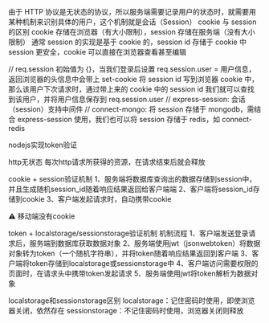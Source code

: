 由于 HTTP 协议是无状态的协议，所以服务端需要记录用户的状态时，就需要用某种机制来识别具体的用户，这个机制就是会话（Session）
cookie 与 session 的区别
cookie 存储在浏览器（有大小限制），session 存储在服务端（没有大小限制）
通常 session 的实现是基于 cookie 的，session id 存储于 cookie 中
session 更安全，cookie 可以直接在浏览器查看甚至编辑


// req.session 初始值为 {}，当我们登录后设置 req.session.user = 用户信息，返回浏览器的头信息中会带上 set-cookie 将 session id 写到浏览器 cookie 中，那么该用户下次请求时，通过带上来的 cookie 中的 session id 我们就可以查找到该用户，并将用户信息保存到 req.session.user
// express-session: 会话（session）支持中间件
// connect-mongo: 将 session 存储于 mongodb，需结合 express-session 使用，我们也可以将 session 存储于 redis，如 connect-redis




nodejs实现token验证

http无状态
每次http请求所获得的资源，在请求结束后就会释放

cookie + session验证机制
1、服务端将数据库查询出的数据存储到session中，并且生成随机session_id随着响应结果返回给客户端端
2、客户端将session_id存储到cookie
3、客户端发起请求时，自动携带cookie

⚠️ 移动端没有cookie

token + localstorage/sessionstorage验证机制
机制流程
1、客户端发送登录请求后，服务端到数据库获取数据对象
2、服务端使用jwt（jsonwebtoken）将数据对象转为token（一个随机字符串），并将token随着响应结果返回到客户端
3、客户端将token存储到localstorage或sessionstorage中
4、客户端访问需要权限的页面时，在请求头中携带token发起请求
5、服务端使用jwt将token解析为数据对象

localstorage和sessionstorage区别
localstorage：记住密码时使用，即使浏览器关闭，依然存在
sessionstorage：不记住密码时使用，浏览器关闭则释放
